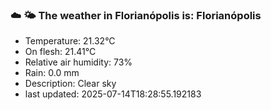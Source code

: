 ### ☁️ 🌤️  The weather in Florianópolis is: Florianópolis

- Temperature: 21.32°C
- On flesh: 21.41°C
- Relative air humidity: 73%
- Rain: 0.0 mm
- Description: Clear sky
- last updated: 2025-07-14T18:28:55.192183
